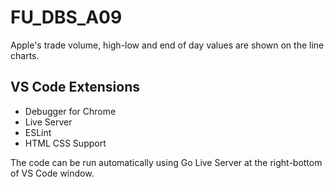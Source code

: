 # FU_DBS_A09

Apple's trade volume, high-low and end of day values are shown on the line charts.

## VS Code Extensions
- Debugger for Chrome
- Live Server
- ESLint
- HTML CSS Support

The code can be run automatically using Go Live Server at the right-bottom of VS Code window.

